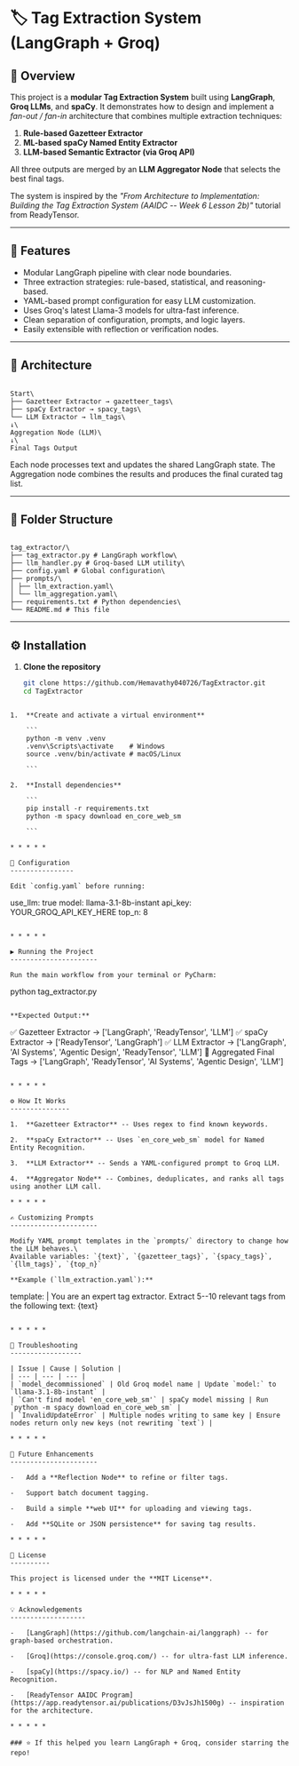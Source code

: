 
# 🏷️ Tag Extraction System (LangGraph + Groq)

## 🧠 Overview
This project is a **modular Tag Extraction System** built using **LangGraph**, **Groq LLMs**, and **spaCy**.
It demonstrates how to design and implement a *fan-out / fan-in* architecture that combines multiple extraction techniques:

1. **Rule-based Gazetteer Extractor**
2. **ML-based spaCy Named Entity Extractor**
3. **LLM-based Semantic Extractor (via Groq API)**

All three outputs are merged by an **LLM Aggregator Node** that selects the best final tags.

The system is inspired by the *"From Architecture to Implementation: Building the Tag Extraction System (AAIDC -- Week 6 Lesson 2b)"* tutorial from ReadyTensor.

---

## 🚀 Features
- Modular LangGraph pipeline with clear node boundaries.
- Three extraction strategies: rule-based, statistical, and reasoning-based.
- YAML-based prompt configuration for easy LLM customization.
- Uses Groq's latest Llama-3 models for ultra-fast inference.
- Clean separation of configuration, prompts, and logic layers.
- Easily extensible with reflection or verification nodes.

---

## 🧩 Architecture

```

Start\
├── Gazetteer Extractor → gazetteer_tags\
├── spaCy Extractor → spacy_tags\
└── LLM Extractor → llm_tags\
↓\
Aggregation Node (LLM)\
↓\
Final Tags Output

```

Each node processes text and updates the shared LangGraph state.
The Aggregation node combines the results and produces the final curated tag list.

---

## 📁 Folder Structure

```

tag_extractor/\
├── tag_extractor.py # LangGraph workflow\
├── llm_handler.py # Groq-based LLM utility\
├── config.yaml # Global configuration\
├── prompts/\
│ ├── llm_extraction.yaml\
│ └── llm_aggregation.yaml\
├── requirements.txt # Python dependencies\
└── README.md # This file

```

---

## ⚙️ Installation

1. **Clone the repository**
   ```bash
   git clone https://github.com/Hemavathy040726/TagExtractor.git
   cd TagExtractor

```

1.  **Create and activate a virtual environment**

    ```
    python -m venv .venv
    .venv\Scripts\activate    # Windows
    source .venv/bin/activate # macOS/Linux

    ```

2.  **Install dependencies**

    ```
    pip install -r requirements.txt
    python -m spacy download en_core_web_sm

    ```

* * * * *

🧰 Configuration
----------------

Edit `config.yaml` before running:

```
use_llm: true
model: llama-3.1-8b-instant
api_key: YOUR_GROQ_API_KEY_HERE
top_n: 8

```

* * * * *

▶️ Running the Project
----------------------

Run the main workflow from your terminal or PyCharm:

```
python tag_extractor.py

```

**Expected Output:**

```
✅ Gazetteer Extractor → ['LangGraph', 'ReadyTensor', 'LLM']
✅ spaCy Extractor → ['ReadyTensor', 'LangGraph']
✅ LLM Extractor → ['LangGraph', 'AI Systems', 'Agentic Design', 'ReadyTensor', 'LLM']
🏁 Aggregated Final Tags → ['LangGraph', 'ReadyTensor', 'AI Systems', 'Agentic Design', 'LLM']

```

* * * * *

⚙️ How It Works
---------------

1.  **Gazetteer Extractor** -- Uses regex to find known keywords.

2.  **spaCy Extractor** -- Uses `en_core_web_sm` model for Named Entity Recognition.

3.  **LLM Extractor** -- Sends a YAML-configured prompt to Groq LLM.

4.  **Aggregator Node** -- Combines, deduplicates, and ranks all tags using another LLM call.

* * * * *

✍️ Customizing Prompts
----------------------

Modify YAML prompt templates in the `prompts/` directory to change how the LLM behaves.\
Available variables: `{text}`, `{gazetteer_tags}`, `{spacy_tags}`, `{llm_tags}`, `{top_n}`

**Example (`llm_extraction.yaml`):**

```
template: |
  You are an expert tag extractor.
  Extract 5--10 relevant tags from the following text:
  {text}

```

* * * * *

🧩 Troubleshooting
------------------

| Issue | Cause | Solution |
| --- | --- | --- |
| `model_decommissioned` | Old Groq model name | Update `model:` to `llama-3.1-8b-instant` |
| `Can't find model 'en_core_web_sm'` | spaCy model missing | Run `python -m spacy download en_core_web_sm` |
| `InvalidUpdateError` | Multiple nodes writing to same key | Ensure nodes return only new keys (not rewriting `text`) |

* * * * *

🧱 Future Enhancements
----------------------

-   Add a **Reflection Node** to refine or filter tags.

-   Support batch document tagging.

-   Build a simple **web UI** for uploading and viewing tags.

-   Add **SQLite or JSON persistence** for saving tag results.

* * * * *

🪪 License
----------

This project is licensed under the **MIT License**.

* * * * *

💡 Acknowledgements
-------------------

-   [LangGraph](https://github.com/langchain-ai/langgraph) -- for graph-based orchestration.

-   [Groq](https://console.groq.com/) -- for ultra-fast LLM inference.

-   [spaCy](https://spacy.io/) -- for NLP and Named Entity Recognition.

-   [ReadyTensor AAIDC Program](https://app.readytensor.ai/publications/D3vJsJh1500g) -- inspiration for the architecture.

* * * * *

### ⭐ If this helped you learn LangGraph + Groq, consider starring the repo!

